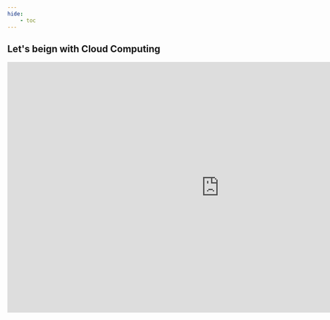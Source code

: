 ```yaml
---
hide:
    - toc
---
```


## Let's beign with Cloud Computing

<iframe src="https://docs.google.com/presentation/d/e/2PACX-1vR-mPJRwS5oveIB_Rr6bFT7SqUvyHYsjJTV5kEJLn5BGf2FbXjmaCeAUmq5y6doc9JgwXzffAZNaCo7/pubembed?start=false&loop=false&delayms=3000" frameborder="0" width="960" height="569" allowfullscreen="true" mozallowfullscreen="true" webkitallowfullscreen="true"></iframe>